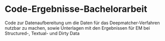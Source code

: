 # Code-Ergebnisse-Bachelorarbeit
Code zur Datenaufbereitung um die Daten für das Deepmatcher-Verfahren nutzbar zu machen, sowie Unterlagen mit den Ergebnissen für EM bei Structured-, Textual- und Dirty Data
